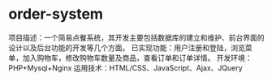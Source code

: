 # order-system
项目描述：一个简易点餐系统，其开发主要包括数据库的建立和维护、前台界面的设计以及后台功能的开发等几个方面。 已实现功能：用户注册和登陆，浏览菜单，加入购物车，修改购物车数量及商品，查看订单和订单详情。
开发环境：PHP+Mysql+Nginx
运用技术：HTML/CSS、JavaScript、Ajax、JQuery

